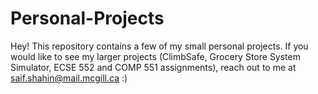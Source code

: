 # Personal-Projects
Hey! This repository contains a few of my small personal projects. If you would like to see my larger projects (ClimbSafe, Grocery Store System Simulator, ECSE 552 and COMP 551 assignments),
reach out to me at saif.shahin@mail.mcgill.ca :)
